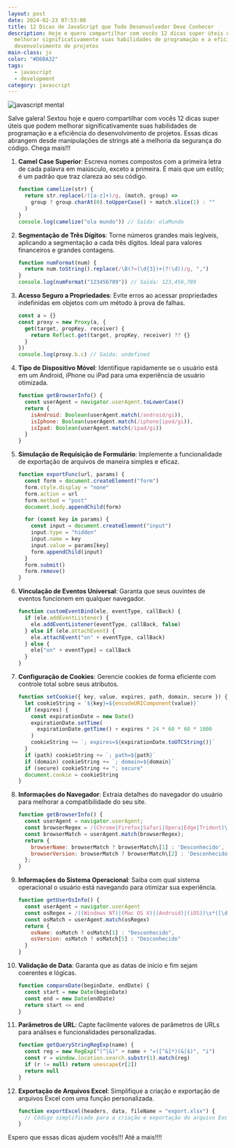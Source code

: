 ```yaml
---
layout: post
date: 2024-02-23 07:53:08
title: 12 Dicas de JavaScript que Todo Desenvolvedor Deve Conhecer
description: Hoje e quero compartilhar com vocês 12 dicas super úteis que podem
  melhorar significativamente suas habilidades de programação e a eficiência do
  desenvolvimento de projetos
main-class: js
color: "#D6BA32"
tags:
  - javascript
  - development
category: javascript
---
```


![javascript mental](/assets/img/eok1jcbxeai0xui.jpg "javascript mental")

Salve galera! Sextou hoje e quero compartilhar com vocês 12 dicas super úteis que podem melhorar significativamente suas habilidades de programação e a eficiência do desenvolvimento de projetos. Essas dicas abrangem desde manipulações de strings até a melhoria da segurança do código. Chega mais!!!

1. **Camel Case Superior**: Escreva nomes compostos com a primeira letra de cada palavra em maiúsculo, exceto a primeira. É mais que um estilo; é um padrão que traz clareza ao seu código.

   ```javascript
   function camelize(str) {
     return str.replace(/([a-z]+)/g, (match, group) =>
       group ? group.charAt(0).toUpperCase() + match.slice(1) : ""
     )
   }
   console.log(camelize("ola mundo")) // Saída: olaMundo
   ```

2. **Segmentação de Três Dígitos**: Torne números grandes mais legíveis, aplicando a segmentação a cada três dígitos. Ideal para valores financeiros e grandes contagens.

   ```javascript
   function numFormat(num) {
     return num.toString().replace(/\B(?=(\d{3})+(?!\d))/g, ",")
   }
   console.log(numFormat("123456789")) // Saída: 123,456,789
   ```

3. **Acesso Seguro a Propriedades**: Evite erros ao acessar propriedades indefinidas em objetos com um método à prova de falhas.

   ```javascript
   const a = {}
   const proxy = new Proxy(a, {
     get(target, propKey, receiver) {
       return Reflect.get(target, propKey, receiver) ?? {}
     }
   })
   console.log(proxy.b.c) // Saída: undefined
   ```

4. **Tipo de Dispositivo Móvel**: Identifique rapidamente se o usuário está em um Android, iPhone ou iPad para uma experiência de usuário otimizada.

   ```javascript
   function getBrowserInfo() {
     const userAgent = navigator.userAgent.toLowerCase()
     return {
       isAndroid: Boolean(userAgent.match(/android/gi)),
       isIphone: Boolean(userAgent.match(/iphone|ipod/gi)),
       isIpad: Boolean(userAgent.match(/ipad/gi))
     }
   }
   ```

5. **Simulação de Requisição de Formulário**: Implemente a funcionalidade de exportação de arquivos de maneira simples e eficaz.

   ```javascript
   function exportFunc(url, params) {
     const form = document.createElement("form")
     form.style.display = "none"
     form.action = url
     form.method = "post"
     document.body.appendChild(form)

     for (const key in params) {
       const input = document.createElement("input")
       input.type = "hidden"
       input.name = key
       input.value = params[key]
       form.appendChild(input)
     }
     form.submit()
     form.remove()
   }
   ```

6. **Vinculação de Eventos Universal**: Garanta que seus ouvintes de eventos funcionem em qualquer navegador.

   ```javascript
   function customEventBind(ele, eventType, callBack) {
     if (ele.addEventListener) {
       ele.addEventListener(eventType, callBack, false)
     } else if (ele.attachEvent) {
       ele.attachEvent("on" + eventType, callBack)
     } else {
       ele["on" + eventType] = callBack
     }
   }
   ```

7. **Configuração de Cookies**: Gerencie cookies de forma eficiente com controle total sobre seus atributos.

   ```javascript
   function setCookie({ key, value, expires, path, domain, secure }) {
     let cookieString = `${key}=${encodeURIComponent(value)}`
     if (expires) {
       const expirationDate = new Date()
       expirationDate.setTime(
         expirationDate.getTime() + expires * 24 * 60 * 60 * 1000
       )
       cookieString += `; expires=${expirationDate.toUTCString()}`
     }
     if (path) cookieString += `; path=${path}`
     if (domain) cookieString += `; domain=${domain}`
     if (secure) cookieString += "; secure"
     document.cookie = cookieString
   }
   ```

8. **Informações do Navegador**: Extraia detalhes do navegador do usuário para melhorar a compatibilidade do seu site.

   ```javascript
   function getBrowserInfo() {
     const userAgent = navigator.userAgent;
     const browserRegex = /(Chrome|Firefox|Safari|Opera|Edge|Trident)\[/ ]?(\d+)/;
     const browserMatch = userAgent.match(browserRegex);
     return {
       browserName: browserMatch ? browserMatch\[1] : 'Desconhecido',
       browserVersion: browserMatch ? browserMatch\[2] : 'Desconhecido'
     };
   }
   ```

9. **Informações do Sistema Operacional**: Saiba com qual sistema operacional o usuário está navegando para otimizar sua experiência.

   ```javascript
   function getUserOsInfo() {
     const userAgent = navigator.userAgent
     const osRegex = /((Windows NT)|(Mac OS X)|(Android)|(iOS))\s*([\d._]+)/
     const osMatch = userAgent.match(osRegex)
     return {
       osName: osMatch ? osMatch[1] : "Desconhecido",
       osVersion: osMatch ? osMatch[5] : "Desconhecido"
     }
   }
   ```

10. **Validação de Data**: Garanta que as datas de início e fim sejam coerentes e lógicas.

    ```javascript
    function compareDate(beginDate, endDate) {
      const start = new Date(beginDate)
      const end = new Date(endDate)
      return start <= end
    }
    ```

11. **Parâmetros de URL**: Capte facilmente valores de parâmetros de URLs para análises e funcionalidades personalizadas.

    ```javascript
    function getQueryStringRegExp(name) {
      const reg = new RegExp("(^|&)" + name + "=([^&]*)(&|$)", "i")
      const r = window.location.search.substr(1).match(reg)
      if (r != null) return unescape(r[2])
      return null
    }
    ```

12. **Exportação de Arquivos Excel**: Simplifique a criação e exportação de arquivos Excel com uma função personalizada.

    ```javascript
    function exportExcel(headers, data, fileName = "export.xlsx") {
      // Código simplificado para a criação e exportação do arquivo Excel
    }
    ```

Espero que essas dicas ajudem vocês!!! Até a mais!!!!
